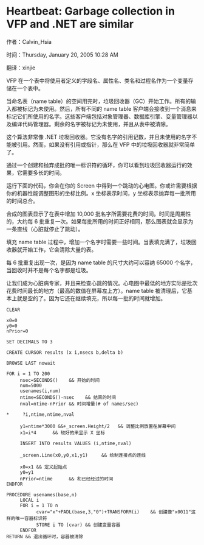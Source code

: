 # Heartbeat: Garbage collection in VFP and .NET are similar
作者：Calvin_Hsia

时间：Thursday, January 20, 2005 10:28 AM

翻译：xinjie
 
VFP 在一个表中将使用者定义的字段名、属性名、类名和过程名作为一个变量存储在一个表中。

当命名表（name table）的空间用完时，垃圾回收器（GC）开始工作。所有的输入都被标记为未使用。然后，所有不同的 name table 客户端会接收到一个消息来标记它们所使用的名字。这些客户端包括对象管理器、数据库引擎、变量管理器以及编译代码管理器。剩余的名字被标记为未使用，并且从表中被清除。

这个算法非常像 .NET 垃圾回收器。它没有名字的引用记数，并且未使用的名字不能被引用。然而，如果没有引用或指针，那么在 VFP 中的垃圾回收器就非常简单了。

通过一个创建和抛弃成批的唯一标识符的循环，你可以看到垃圾回收器运行的效果，它需要多长的时间。

运行下面的代码，你会在你的 Screen 中得到一个跳动的心电图。你或许需要根据你的机器性能调整图形的坐标比例。x 坐标表示时间，y 坐标表示抛弃每一批所用的时间总合。

合成的图表显示了在表中增加 10,000 批名字所需要花费的时间。时间是周期性的，大约每 6 批重复一次。如果每批所用的时间正好相同，那么图表就会显示为一条直线（心脏就停止了跳动）。

填充 name table 过程中，增加一个名字时需要一些时间。当表填充满了，垃圾回收器就开始工作，它会清除大量的表。

每 6 批重复出现一次，是因为 name table 的尺寸大约可以容纳 65000 个名字，当回收时并不是每个名字都是垃圾。

 让我们成为心脏病专家，并且来检查心跳的情况。心电图中最低的地方实际是批次花费时间最长的地方（最高的数值在屏幕左上方）。name table 被清理后，它基本上就是空的了。因为它还在继续填充，所以每一批的时间就增加。

 ```foxpro
CLEAR

x0=0
y0=0
nPrior=0

SET DECIMALS TO 3

CREATE CURSOR results (x i,nsecs b,delta b)

BROWSE LAST nowait

FOR i = 1 TO 200
      nsec=SECONDS()    && 开始的时间
      num=5000
      usenames(i,num)
      ntime=SECONDS()-nsec    && 结束的时间
      nval=ntime-nPrior && 时间增量(# of names/sec)

*     ?i,ntime,ntime,nval

      y1=ntime*3000 &&+_screen.Height/2   && 调整比例放置在屏幕中间 
      x1=i*4      && 较好的来显示 X 坐标

      INSERT INTO results VALUES (i,ntime,nval)

      _screen.Line(x0,y0,x1,y1)     && 绘制连接点的连线

      x0=x1 && 定义起始点
      y0=y1
      nPrior=ntime      && 和已经经过的时间
ENDFOR

PROCEDURE usenames(base,n)
      LOCAL i
      FOR i = 1 TO n
            cvar="x"+PADL(base,3,"0")+TRANSFORM(i)    && 创建像"x0011"这样的唯一容器标识符
            STORE i TO (cvar) && 创建变量容器
      ENDFOR
RETURN && 退出循环时，容器被清除
